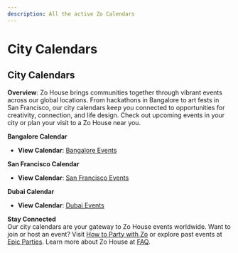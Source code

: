 ```yaml
---
description: All the active Zo Calendars
---
```


# City Calendars

## City Calendars

**Overview**: Zo House brings communities together through vibrant events across our global locations. From hackathons in Bangalore to art fests in San Francisco, our city calendars keep you connected to opportunities for creativity, connection, and life design. Check out upcoming events in your city or plan your visit to a Zo House near you.

**Bangalore Calendar**

* **View Calendar**: [Bangalore Events](https://lu.ma/experiences)

**San Francisco Calendar**

* **View Calendar**: [San Francisco Events](https://lu.ma/SFOxZo)

**Dubai Calendar**

* **View Calendar**: [Dubai Events](https://lu.ma/DXBxZo)

**Stay Connected**\
Our city calendars are your gateway to Zo House events worldwide. Want to join or host an event? Visit [How to Party with Zo](https://samuraizan.gitbook.io/zo-house-wiki/how-to-party-with-zo) or explore past events at [Epic Parties](https://samuraizan.gitbook.io/zo-house-wiki/epic-parties). Learn more about Zo House at [FAQ](https://samuraizan.gitbook.io/zo-house-wiki/faq).
